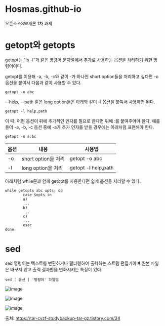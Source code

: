 # Hosmas.github-io
오픈소스SW개론 1차 과제

# getopt와 getopts
getopt는 "ls -l"과 같은 명령어 문자열에서 추가로 사용하는 옵션을 처리하기 위한 명령어이다.

getopt를 이용해 -a, -b, -c와 같이 -가 하나인 short option들을 처리하고 싶다면 -o 옵션을 붙여서 다음과 같이 사용할 수 있다.

`getopt -o abc`

 --help, --path 같은 long option들은 아래와 같이 -l 옵션을 붙여서 사용하면 된다.
 
 `getopt -l help,path`
 
 이 때, 어떤 옵션이 뒤에 추가적인 인자를 필요로 한다면 뒤에 :를 붙여주어야 한다.
 예를 들어 -a, -b, -c 옵션 중에 -a가 추가 인자를 받을 경우에는 아래처럼 표현해야 한다.
 
 `getopt -o a:bc`
 
|옵션|내용|사용법|
|---|-----|-------|
|-o|short option을 처리|getopt -o abc|
|-l|long option을 처리|getopt -l help,path|

아래처럼 while문과 함께 getopt를 사용한다면 쉽게 옵션을 처리할 수 있다.
```
while getopts abc opts; do
        case $opts in
        a)
        ...
        b)
        ...
        c)
        ...
        esac
done
```

# sed
sed 명령어는 텍스트를 변환하거나 필터링하여 출력하는 스트림 편집기이며 원본 파일은 바꾸지 않고 출력 결과만을 변화시키는 특징이 있다.

`sed [ 옵션 ] '명령어' 파일명`

![image](https://user-images.githubusercontent.com/94365974/142720825-4bf2cc06-3738-4427-b70e-b62758403e6d.png)

![image](https://user-images.githubusercontent.com/94365974/142720837-b282c09f-b857-44bb-93e2-e7873a74ddcf.png)

![image](https://user-images.githubusercontent.com/94365974/142720843-88a06c56-6625-4574-bb8b-a53fc13fa4b4.png)

출처: https://tar-cvzf-studybackup-tar-gz.tistory.com/34
